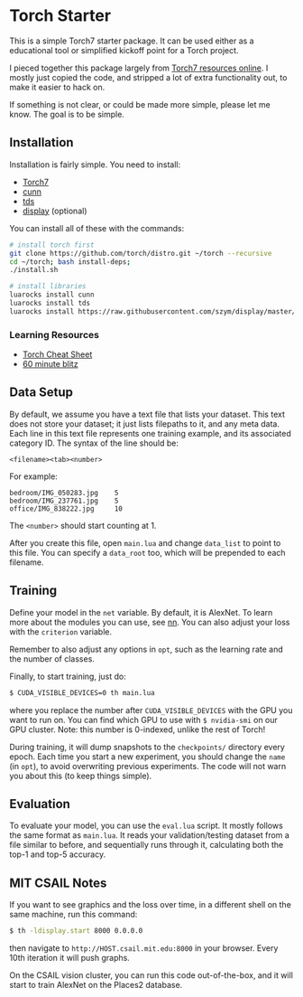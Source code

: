 Torch Starter
=============

This is a simple Torch7 starter package. It can be used either as a educational tool or simplified kickoff point for a Torch project.

I pieced together this package largely from [Torch7 resources online](https://github.com/soumith/imagenet-multiGPU.torch). I mostly just copied the code, and stripped a lot of extra functionality out, to make it easier to hack on. 

If something is not clear, or could be made more simple, please let me know. The goal is to be simple.

Installation
------------

Installation is fairly simple. You need to install:
- [Torch7](http://torch.ch/docs/getting-started.html#_)
- [cunn](https://github.com/torch/cunn)
- [tds](https://github.com/torch/tds)
- [display](https://github.com/szym/display) (optional)

You can install all of these with the commands:
```bash
# install torch first
git clone https://github.com/torch/distro.git ~/torch --recursive
cd ~/torch; bash install-deps;
./install.sh

# install libraries
luarocks install cunn
luarocks install tds
luarocks install https://raw.githubusercontent.com/szym/display/master/display-scm-0.rockspec
```

### Learning Resources
- [Torch Cheat Sheet](https://github.com/torch/torch7/wiki/Cheatsheet)
- [60 minute blitz](https://github.com/soumith/cvpr2015/blob/master/Deep%20Learning%20with%20Torch.ipynb)

Data Setup 
----------
By default, we assume you have a text file that lists your dataset. This text does not store your dataset; it just lists filepaths to it, and any meta data. Each line in this text file represents one training example, and its associated category ID. The syntax of the line should be: 
```
<filename><tab><number>
```
For example:
```
bedroom/IMG_050283.jpg    5
bedroom/IMG_237761.jpg    5
office/IMG_838222.jpg     10
```
The `<number>` should start counting at 1. 

After you create this file, open `main.lua` and change `data_list` to point to this file. You can specify a `data_root` too, which will be prepended to each filename. 

Training
--------
Define your model in the `net` variable. By default, it is AlexNet. To learn more about the modules you can use, see [nn](https://github.com/torch/nn/blob/master/README.md). You can also adjust your loss with the `criterion` variable. 

Remember to also adjust any options in `opt`, such as the learning rate and the number of classes.

Finally, to start training, just do:

```bash
$ CUDA_VISIBLE_DEVICES=0 th main.lua
```
where you replace the number after `CUDA_VISIBLE_DEVICES` with the GPU you want to run on. 
You can find which GPU to use with `$ nvidia-smi` on our GPU cluster. Note: this number is 0-indexed, unlike the rest of Torch!

During training, it will dump snapshots to the `checkpoints/` directory every epoch. Each time you start a new experiment, you should change the `name` (in `opt`), to avoid overwriting previous experiments. The code will not warn you about this (to keep things simple).

Evaluation
----------
To evaluate your model, you can use the `eval.lua` script. It mostly follows the same format as `main.lua`. It reads your validation/testing dataset from a file similar to before, and sequentially runs through it, calculating both the top-1 and top-5 accuracy. 

MIT CSAIL Notes
----------------
If you want to see graphics and the loss over time, in a different shell on the same machine, run this command:
```bash
$ th -ldisplay.start 8000 0.0.0.0
```
then navigate to ```http://HOST.csail.mit.edu:8000``` in your browser. Every 10th iteration it will
push graphs. 

On the CSAIL vision cluster, you can run this code out-of-the-box, and it will start to train
AlexNet on the Places2 database. 
